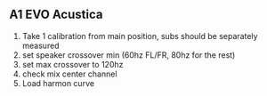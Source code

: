 ## A1 EVO Acustica

1. Take 1 calibration from main position, subs should be separately measured
2. set speaker crossover min (60hz FL/FR, 80hz for the rest)
3. set max crossover to 120hz
4. check mix center channel
5. Load harmon curve
